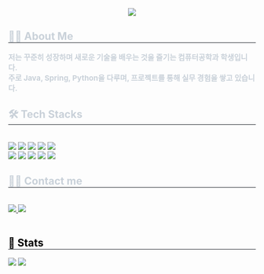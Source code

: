 <div align="center">
  <img src="https://capsule-render.vercel.app/api?type=waving&color=gradient&height=180&text=Welcome%20to%20my%20GitHub!&animation=fadeIn&fontColor=ffffff&fontSize=50" />
</div>

<div style="text-align:left;">
  <h2 style="border-bottom:1px solid #21262d; color:#c9d1d9;"> 👨‍💻 About Me </h2>
  <p style="font-weight:700; font-size:15px; color:#c9d1d9; margin:0;">
    저는 꾸준히 성장하며 새로운 기술을 배우는 것을 즐기는 컴퓨터공학과 학생입니다.<br/>
    주로 Java, Spring, Python을 다루며, 프로젝트를 통해 실무 경험을 쌓고 있습니다.
  </p>
</div>

<div style="text-align:left;">
  <h2 style="border-bottom:1px solid #21262d; color:#c9d1d9;"> 🛠️ Tech Stacks </h2><br/>
  <div style="margin:0; text-align:left;">
    <img src="https://img.shields.io/badge/Amazon AWS-232F3E?style=for-the-badge&logo=Amazon%20AWS&logoColor=white" />
    <img src="https://img.shields.io/badge/Docker-2496ED?style=for-the-badge&logo=Docker&logoColor=white" />
    <img src="https://img.shields.io/badge/MySQL-4479A1?style=for-the-badge&logo=MySQL&logoColor=white" />
    <img src="https://img.shields.io/badge/Java-007396?style=for-the-badge&logo=Java&logoColor=white" />
    <img src="https://img.shields.io/badge/Git-F05032?style=for-the-badge&logo=Git&logoColor=white" />
    <br/>
    <img src="https://img.shields.io/badge/GitHub%20Pages-222222?style=for-the-badge&logo=githubpages&logoColor=white" />
    <img src="https://img.shields.io/badge/GitHub-181717?style=for-the-badge&logo=GitHub&logoColor=white" />
    <img src="https://img.shields.io/badge/Spring-6DB33F?style=for-the-badge&logo=Spring&logoColor=white" />
    <img src="https://img.shields.io/badge/Spring%20Boot-6DB33F?style=for-the-badge&logo=Spring%20Boot&logoColor=white" />
    <img src="https://img.shields.io/badge/Python-3776AB?style=for-the-badge&logo=Python&logoColor=white" />
    <br/>
  </div>
</div>

<div style="text-align:left;">
  <h2 style="border-bottom:1px solid #21262d; color:#c9d1d9;"> 🧑‍💻 Contact me </h2><br/>
  <div style="text-align:left;">
    <!-- Notion -->
    <a href="https://www.notion.so/124d99908c52802a9a28de0a031e5bea" target="_blank" rel="noopener noreferrer">
      <img src="https://img.shields.io/badge/Notion-000000?style=for-the-badge&logo=Notion&logoColor=white" />
    </a>
    <!-- LinkedIn -->
    <a href="https://www.linkedin.com/in/%EB%B3%91%ED%98%84-%EC%A1%B0-668816385/" target="_blank" rel="noopener noreferrer">
      <img src="https://img.shields.io/badge/LinkedIn-0A66C2?style=for-the-badge&logo=LinkedIn&logoColor=white" />
    </a>
  </div>
  <br/>
</div>

<div style="text-align:left;">
  <h2 style="border-bottom:1px solid #21262d; color:#000000;"> 🏅 Stats </h2>
  <div style="text-align:left;">
    <img src="https://github-readme-stats.vercel.app/api?username=choBottle&custom_title=choBottle%27s%20GitHub%20Stats&hide_border=true&bg_color=00000000&title_color=c9d1d9&text_color=c9d1d9" />
    <img src="https://github-readme-stats.vercel.app/api/top-langs/?username=choBottle&layout=compact&hide_border=true&bg_color=00000000&title_color=c9d1d9&text_color=c9d1d9" />
  </div>
</div>
